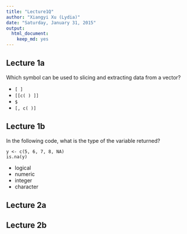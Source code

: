 ```yaml
---
title: "Lecture1Q"
author: "Xiangyi Xu (Lydia)"
date: "Saturday, January 31, 2015"
output:
  html_document:
    keep_md: yes
---
```



## Lecture 1a

Which symbol can be used to slicing and extracting data from a vector?

* `[ ]`
* `[[c( ) ]]`
* `$`
* `[, c( )]`

## Lecture 1b

In the following code, what is the type of the variable returned?
```
y <- c(5, 6, 7, 8, NA)
is.na(y)
```

* logical
* numeric
* integer
* character

## Lecture 2a

## Lecture 2b



